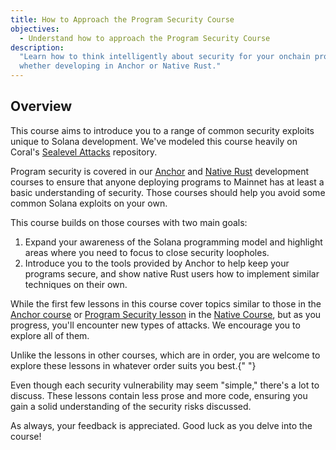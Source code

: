 ```yaml
---
title: How to Approach the Program Security Course
objectives:
  - Understand how to approach the Program Security Course
description:
  "Learn how to think intelligently about security for your onchain programs,
  whether developing in Anchor or Native Rust."
---
```


## Overview

This course aims to introduce you to a range of common security exploits unique
to Solana development. We've modeled this course heavily on Coral's
[Sealevel Attacks](https://github.com/coral-xyz/sealevel-attacks) repository.

Program security is covered in our
[Anchor](/content/courses/onchain-development.md) and
[Native Rust](/content/courses/native-onchain-development.md) development
courses to ensure that anyone deploying programs to Mainnet has at least a basic
understanding of security. Those courses should help you avoid some common
Solana exploits on your own.

This course builds on those courses with two main goals:

1. Expand your awareness of the Solana programming model and highlight areas
   where you need to focus to close security loopholes.
2. Introduce you to the tools provided by Anchor to help keep your programs
   secure, and show native Rust users how to implement similar techniques on
   their own.

While the first few lessons in this course cover topics similar to those in the
[Anchor course](/content/courses/onchain-development/intro-to-anchor.md) or
[Program Security lesson](/content/courses/native-onchain-development/program-security.md)
in the [Native Course](/content/courses/native-onchain-development.md), but as
you progress, you'll encounter new types of attacks. We encourage you to explore
all of them.

<Callout>
  Unlike the lessons in other courses, which are in order, you are welcome to
  explore these lessons in whatever order suits you best.{" "}
</Callout>

Even though each security vulnerability may seem "simple," there's a lot to
discuss. These lessons contain less prose and more code, ensuring you gain a
solid understanding of the security risks discussed.

As always, your feedback is appreciated. Good luck as you delve into the course!
